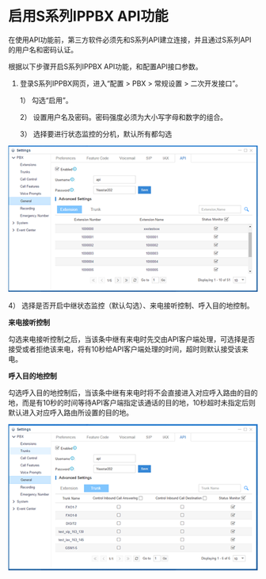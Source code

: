 # 启用S系列IPPBX API功能

在使用API功能前，第三方软件必须先和S系列API建立连接，并且通过S系列API的用户名和密码认证。

根据以下步骤开启S系列IPPBX API功能，和配置API接口参数。

1. 登录S系列IPPBX网页，进入“配置 &gt; PBX &gt; 常规设置 &gt; 二次开发接口”。

   1）    勾选“启用”。

   2）    设置用户名及密码。密码强度必须为大小写字母和数字的组合。

   3）    选择要进行状态监控的分机，默认所有都勾选

![](/assets/3.png)

   4）    选择是否开启中继状态监控（默认勾选）、来电接听控制、呼入目的地控制。

**来电接听控制**

勾选来电接听控制之后，当该条中继有来电时先交由API客户端处理，可选择是否接受或者拒绝该来电，将有10秒给API客户端处理的时间，超时则默认接受该来电。

**呼入目的地控制**

勾选呼入目的地控制后，当该条中继有来电时将不会直接进入对应呼入路由的目的地，而是有10秒的时间等待API客户端指定该通话的目的地，10秒超时未指定后则默认进入对应呼入路由所设置的目的地。

![](/assets/4.png)


